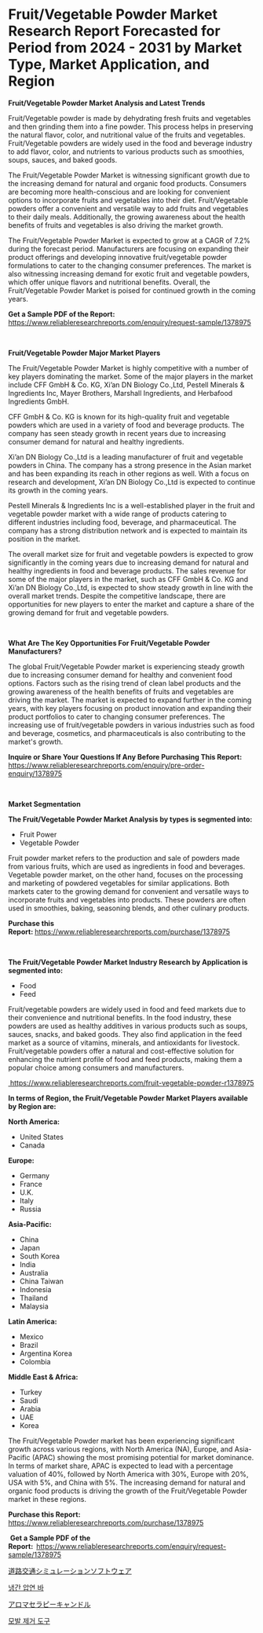 <p><h1>Fruit/Vegetable Powder Market Research Report Forecasted for Period from 2024 -  2031 by Market Type, Market Application, and Region</h1></p><p><strong>Fruit/Vegetable Powder Market Analysis and Latest Trends</strong></p>
<p><p>Fruit/Vegetable powder is made by dehydrating fresh fruits and vegetables and then grinding them into a fine powder. This process helps in preserving the natural flavor, color, and nutritional value of the fruits and vegetables. Fruit/Vegetable powders are widely used in the food and beverage industry to add flavor, color, and nutrients to various products such as smoothies, soups, sauces, and baked goods.</p><p>The Fruit/Vegetable Powder Market is witnessing significant growth due to the increasing demand for natural and organic food products. Consumers are becoming more health-conscious and are looking for convenient options to incorporate fruits and vegetables into their diet. Fruit/Vegetable powders offer a convenient and versatile way to add fruits and vegetables to their daily meals. Additionally, the growing awareness about the health benefits of fruits and vegetables is also driving the market growth.</p><p>The Fruit/Vegetable Powder Market is expected to grow at a CAGR of 7.2% during the forecast period. Manufacturers are focusing on expanding their product offerings and developing innovative fruit/vegetable powder formulations to cater to the changing consumer preferences. The market is also witnessing increasing demand for exotic fruit and vegetable powders, which offer unique flavors and nutritional benefits. Overall, the Fruit/Vegetable Powder Market is poised for continued growth in the coming years.</p></p>
<p><strong>Get a Sample PDF of the Report:&nbsp;</strong> <a href="https://www.reliableresearchreports.com/enquiry/request-sample/1378975">https://www.reliableresearchreports.com/enquiry/request-sample/1378975</a></p>
<p>&nbsp;</p>
<p><strong>Fruit/Vegetable Powder Major Market Players</strong></p>
<p><p>The Fruit/Vegetable Powder Market is highly competitive with a number of key players dominating the market. Some of the major players in the market include CFF GmbH & Co. KG, Xi’an DN Biology Co.,Ltd, Pestell Minerals & Ingredients Inc, Mayer Brothers, Marshall Ingredients, and Herbafood Ingredients GmbH. </p><p>CFF GmbH & Co. KG is known for its high-quality fruit and vegetable powders which are used in a variety of food and beverage products. The company has seen steady growth in recent years due to increasing consumer demand for natural and healthy ingredients.</p><p>Xi’an DN Biology Co.,Ltd is a leading manufacturer of fruit and vegetable powders in China. The company has a strong presence in the Asian market and has been expanding its reach in other regions as well. With a focus on research and development, Xi’an DN Biology Co.,Ltd is expected to continue its growth in the coming years.</p><p>Pestell Minerals & Ingredients Inc is a well-established player in the fruit and vegetable powder market with a wide range of products catering to different industries including food, beverage, and pharmaceutical. The company has a strong distribution network and is expected to maintain its position in the market.</p><p>The overall market size for fruit and vegetable powders is expected to grow significantly in the coming years due to increasing demand for natural and healthy ingredients in food and beverage products. The sales revenue for some of the major players in the market, such as CFF GmbH & Co. KG and Xi’an DN Biology Co.,Ltd, is expected to show steady growth in line with the overall market trends. Despite the competitive landscape, there are opportunities for new players to enter the market and capture a share of the growing demand for fruit and vegetable powders.</p></p>
<p>&nbsp;</p>
<p><strong>What Are The Key Opportunities For Fruit/Vegetable Powder Manufacturers?</strong></p>
<p><p>The global Fruit/Vegetable Powder market is experiencing steady growth due to increasing consumer demand for healthy and convenient food options. Factors such as the rising trend of clean label products and the growing awareness of the health benefits of fruits and vegetables are driving the market. The market is expected to expand further in the coming years, with key players focusing on product innovation and expanding their product portfolios to cater to changing consumer preferences. The increasing use of fruit/vegetable powders in various industries such as food and beverage, cosmetics, and pharmaceuticals is also contributing to the market's growth.</p></p>
<p><strong>Inquire or Share Your Questions If Any Before Purchasing This Report:</strong> <a href="https://www.reliableresearchreports.com/enquiry/pre-order-enquiry/1378975">https://www.reliableresearchreports.com/enquiry/pre-order-enquiry/1378975</a></p>
<p>&nbsp;</p>
<p><strong>Market Segmentation</strong></p>
<p><strong>The Fruit/Vegetable Powder Market Analysis by types is segmented into:</strong></p>
<p><ul><li>Fruit Power</li><li>Vegetable Powder</li></ul></p>
<p><p>Fruit powder market refers to the production and sale of powders made from various fruits, which are used as ingredients in food and beverages. Vegetable powder market, on the other hand, focuses on the processing and marketing of powdered vegetables for similar applications. Both markets cater to the growing demand for convenient and versatile ways to incorporate fruits and vegetables into products. These powders are often used in smoothies, baking, seasoning blends, and other culinary products.</p></p>
<p><strong>Purchase this Report:&nbsp;</strong><a href="https://www.reliableresearchreports.com/purchase/1378975">https://www.reliableresearchreports.com/purchase/1378975</a></p>
<p>&nbsp;</p>
<p><strong>The Fruit/Vegetable Powder Market Industry Research by Application is segmented into:</strong></p>
<p><ul><li>Food</li><li>Feed</li></ul></p>
<p><p>Fruit/vegetable powders are widely used in food and feed markets due to their convenience and nutritional benefits. In the food industry, these powders are used as healthy additives in various products such as soups, sauces, snacks, and baked goods. They also find application in the feed market as a source of vitamins, minerals, and antioxidants for livestock. Fruit/vegetable powders offer a natural and cost-effective solution for enhancing the nutrient profile of food and feed products, making them a popular choice among consumers and manufacturers.</p></p>
<p><a href="https://www.reliableresearchreports.com/fruit-vegetable-powder-r1378975">&nbsp;https://www.reliableresearchreports.com/fruit-vegetable-powder-r1378975</a></p>
<p><strong>In terms of Region, the Fruit/Vegetable Powder Market Players available by Region are:</strong></p>
<p>
    <p> <strong> North America: </strong>
        <ul>
            <li>United States</li>
            <li>Canada</li>
        </ul>
        </p> 
    <p> <strong> Europe: </strong>
        <ul>
            <li>Germany</li>
            <li>France</li>
            <li>U.K.</li>
            <li>Italy</li>
            <li>Russia</li>
        </ul>
        </p> 
    <p> <strong> Asia-Pacific: </strong>
        <ul>
            <li>China</li>
            <li>Japan</li>
            <li>South Korea</li>
            <li>India</li>
            <li>Australia</li>
            <li>China Taiwan</li>
            <li>Indonesia</li>
            <li>Thailand</li>
            <li>Malaysia</li>
        </ul>
        </p> 
    <p> <strong> Latin America: </strong>
        <ul>
            <li>Mexico</li>
            <li>Brazil</li>
            <li>Argentina Korea</li>
            <li>Colombia</li>
        </ul>
        </p> 
    <p> <strong> Middle East & Africa: </strong>
        <ul>
            <li>Turkey</li>
            <li>Saudi</li>
            <li>Arabia</li>
            <li>UAE</li>
            <li>Korea</li>
        </ul>
    </p>
    </p>
<p><p>The Fruit/Vegetable Powder market has been experiencing significant growth across various regions, with North America (NA), Europe, and Asia-Pacific (APAC) showing the most promising potential for market dominance. In terms of market share, APAC is expected to lead with a percentage valuation of 40%, followed by North America with 30%, Europe with 20%, USA with 5%, and China with 5%. The increasing demand for natural and organic food products is driving the growth of the Fruit/Vegetable Powder market in these regions.</p></p>
<p><strong>Purchase this Report: </strong><a href="https://www.reliableresearchreports.com/purchase/1378975">https://www.reliableresearchreports.com/purchase/1378975</a></p>
<p>&nbsp;<strong>Get a Sample PDF of the Report:&nbsp;&nbsp;</strong><a href="https://www.reliableresearchreports.com/enquiry/request-sample/1378975">https://www.reliableresearchreports.com/enquiry/request-sample/1378975</a></p>
<p><strong></strong></p>
<p><p><a href="https://medium.com/@chloeconn80/%E9%81%93%E8%B7%AF%E4%BA%A4%E9%80%9A%E3%82%B7%E3%83%9F%E3%83%A5%E3%83%AC%E3%83%BC%E3%82%B7%E3%83%A7%E3%83%B3%E3%82%BD%E3%83%95%E3%83%88%E3%82%A6%E3%82%A7%E3%82%A2%E5%B8%82%E5%A0%B4-%E7%A8%AE%E9%A1%9E-%E3%82%A2%E3%83%97%E3%83%AA%E3%82%B1%E3%83%BC%E3%82%B7%E3%83%A7%E3%83%B3-%E3%81%8A%E3%82%88%E3%81%B3%E5%9C%B0%E7%90%86%E3%81%AB%E3%82%88%E3%82%8B%E5%8C%85%E6%8B%AC%E7%9A%84%E8%A9%95%E4%BE%A1-a0491cd97082">道路交通シミュレーションソフトウェア</a></p><p><a href="https://medium.com/@hugofirst44/%EC%BD%9C%EB%93%9C%EC%95%95%EC%97%B0-%EB%B0%94-%EC%8B%9C%EC%9E%A5-%EC%A0%90%EC%9C%A0%EC%9C%A8-%EB%B3%80%ED%99%94%EC%99%80-%EC%8B%9C%EC%9E%A5-%EC%84%B1%EC%9E%A5-%EC%B6%94%EC%84%B8-2024-2031-d73b6d66b09d">냉간 압연 바</a></p><p><a href="https://medium.com/@lindrup2/%E3%82%A2%E3%83%AD%E3%83%9E%E3%82%BB%E3%83%A9%E3%83%94%E3%83%BC%E3%82%AD%E3%83%A3%E3%83%B3%E3%83%89%E3%83%AB%E5%B8%82%E5%A0%B4%E3%81%AE%E8%A6%8F%E6%A8%A1%E3%81%A8%E5%B8%82%E5%A0%B4%E5%8B%95%E5%90%91-%E5%AE%8C%E5%85%A8%E3%81%AA%E6%A5%AD%E7%95%8C%E6%A6%82%E8%A6%81-2024%E5%B9%B4%E3%81%8B%E3%82%892031%E5%B9%B4-3bef86b428b8">アロマセラピーキャンドル</a></p><p><a href="https://medium.com/@dunce678678/%EB%A8%B8%EB%A6%AC-%EC%A0%9C%EA%B1%B0-%EB%8F%84%EA%B5%AC-%EC%8B%9C%EC%9E%A5-%EA%B7%9C%EB%AA%A8-%EB%B0%8F-%EC%8B%9C%EC%9E%A5-%EB%8F%99%ED%96%A5-%EC%82%B0%EC%97%85-%EC%A0%84%EB%B0%98%EA%B0%9C%EC%9A%94-2024%EB%85%84%EB%B6%80%ED%84%B0-2031%EB%85%84%EA%B9%8C%EC%A7%80-5553250c2539">모발 제거 도구</a></p></p>